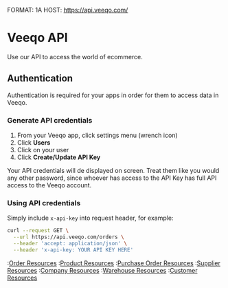 FORMAT: 1A
HOST: https://api.veeqo.com/

# Veeqo API

Use our API to access the world of ecommerce.

## Authentication

Authentication is required for your apps in order for them to access data in Veeqo.

### Generate API credentials

1. From your Veeqo app, click settings menu (wrench icon)
2. Click **Users**
3. Click on your user
4. Click **Create/Update API Key**

Your API credentials will de displayed on screen. Treat them like you would
any other password, since whoever has access to the API Key has full API access
to the Veeqo account.

### Using API credentials

Simply include `x-api-key` into request header, for example:

```bash
curl --request GET \
  --url https://api.veeqo.com/orders \
  --header 'accept: application/json' \
  --header 'x-api-key: YOUR API KEY HERE'
```

:[Order Resources](resources/orders.md)
:[Product Resources](resources/products.md)
:[Purchase Order Resources](resources/purchase_orders.md)
:[Supplier Resources](resources/suppliers.md)
:[Company Resources](resources/company.md)
:[Warehouse Resources](resources/warehouses.md)
:[Customer Resources](resources/customers.md)
